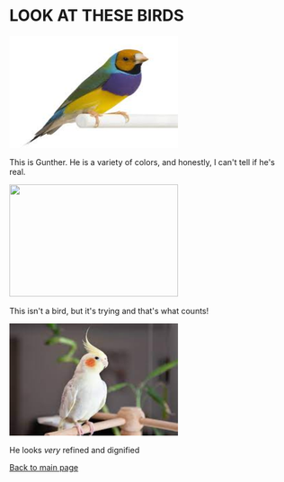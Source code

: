 # LOOK AT THESE BIRDS

<img src="https://github.com/NorkGorn/NorkGorn/blob/main/Bird.jpg" width="300" height="200">

This is Gunther. He is a variety of colors, and honestly, I can't tell if he's real. 
  
  

<img src="https://preview.redd.it/n8ngxnzk13541.jpg?auto=webp&s=475ca7430217c922407d94ea10a7b7f4919128fa" width="300" height="200">

This isn't a bird, but it's trying and that's what counts!  


<img src="https://github.com/NorkGorn/NorkGorn/blob/main/download.jpg" width="300" height="200">

He looks *very* refined and dignified  


[Back to main page](https://github.com/NorkGorn/NorkGorn.git)
